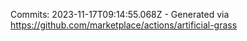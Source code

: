 Commits: 2023-11-17T09:14:55.068Z - Generated via https://github.com/marketplace/actions/artificial-grass
<br>
